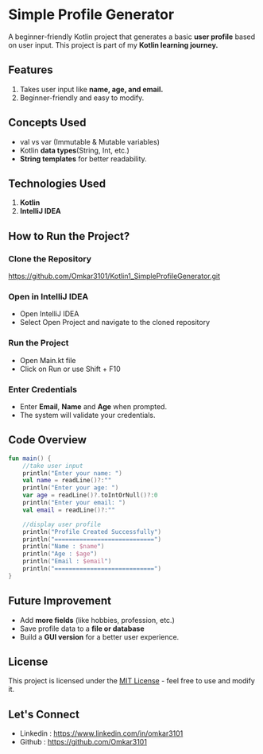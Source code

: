 # Simple Profile Generator
A beginner-friendly Kotlin project that generates a basic **user profile** based on user input. This project is part of my **Kotlin learning journey.**

## Features
1. Takes user input like **name, age, and email.**
2. Beginner-friendly and easy to modify.

## Concepts Used
* val vs var (Immutable & Mutable variables)
* Kotlin **data types**(String, Int, etc.)
* **String templates** for better readability.

## Technologies Used
1. **Kotlin**
2. **IntelliJ IDEA**

## How to Run the Project?
### Clone the Repository
https://github.com/Omkar3101/Kotlin1_SimpleProfileGenerator.git

### Open in IntelliJ IDEA
* Open IntelliJ IDEA
* Select Open Project and navigate to the cloned repository

### Run the Project
* Open Main.kt file
* Click on Run or use Shift + F10

### Enter Credentials
* Enter **Email**, **Name** and **Age** when prompted.
* The system will validate your credentials.

## Code Overview

```kotlin
fun main() {
    //take user input
    println("Enter your name: ")
    val name = readLine()?:""
    println("Enter your age: ")
    var age = readLine()?.toIntOrNull()?:0
    println("Enter your email: ")
    val email = readLine()?:""

    //display user profile
    println("Profile Created Successfully")
    println("============================")
    println("Name : $name")
    println("Age : $age")
    println("Email : $email")
    println("============================")
}
```

## Future Improvement
* Add **more fields** (like hobbies, profession, etc.)
* Save profile data to a **file or database**
* Build a **GUI version** for a better user experience.

## License
This project is licensed under the [MIT License](https://github.com/Omkar3101/Kotlin1_SimpleProfileGenerator/blob/main/LICENSE) - feel free to use and modify it.

## Let's Connect 
* Linkedin : https://www.linkedin.com/in/omkar3101
* Github : https://github.com/Omkar3101 
